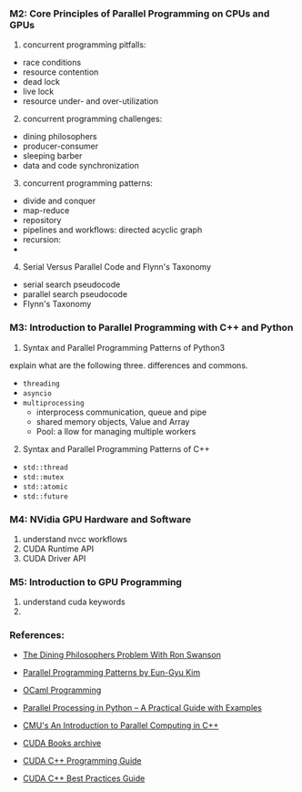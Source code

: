 ### M2: Core Principles of Parallel Programming on CPUs and GPUs

1. concurrent programming pitfalls:
- race conditions
- resource contention
- dead lock
- live lock
- resource under- and over-utilization

2. concurrent programming challenges:
- dining philosophers
- producer-consumer
- sleeping barber
- data and code synchronization
  
3. concurrent programming patterns:
- divide and conquer
- map-reduce
- repository
- pipelines and workflows: directed acyclic graph
- recursion:
- 

4. Serial Versus Parallel Code and Flynn's Taxonomy
- serial search pseudocode
- parallel search pseudocode
- Flynn's Taxonomy

### M3: Introduction to Parallel Programming with C++ and Python

1. Syntax and Parallel Programming Patterns of Python3

explain what are the following three. differences and commons.
- `threading`
- `asyncio`
- `multiprocessing`
  - interprocess communication, queue and pipe
  - shared memory objects, Value and Array
  - Pool: a llow for managing multiple workers

2. Syntax and Parallel Programming Patterns of C++

- `std::thread`
- `std::mutex`
- `std::atomic`
- `std::future`



### M4: NVidia GPU Hardware and Software

1. understand nvcc workflows
2. CUDA Runtime API
3. CUDA Driver API


### M5: Introduction to GPU Programming

1. understand cuda keywords
2. 

### References:

- [The Dining Philosophers Problem With Ron Swanson](https://www.adit.io/posts/2013-05-11-The-Dining-Philosophers-Problem-With-Ron-Swanson.html)

- [Parallel Programming Patterns by Eun-Gyu Kim](https://snir.cs.illinois.edu/patterns/patterns.pdf)

- [OCaml Programming](https://cs3110.github.io/textbook/cover.html)

- [Parallel Processing in Python – A Practical Guide with Examples](https://www.machinelearningplus.com/python/parallel-processing-python/)

- [CMU's An Introduction to Parallel Computing in C++](https://www.cs.cmu.edu/afs/cs/academic/class/15210-f18/www/pasl.html)

- [CUDA Books archive](https://developer.nvidia.com/cuda-books-archive)

- [CUDA C++ Programming Guide](https://docs.nvidia.com/cuda/cuda-c-programming-guide/)

- [CUDA C++ Best Practices Guide](https://docs.nvidia.com/cuda/cuda-c-best-practices-guide/)
